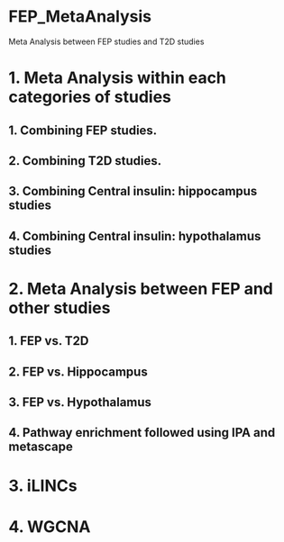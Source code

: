 # FEP_MetaAnalysis
Meta Analysis between FEP studies and T2D studies

# 1. Meta Analysis within each categories of studies 

## 1. Combining FEP studies. 
## 2. Combining T2D studies. 
## 3. Combining Central insulin: hippocampus studies
## 4. Combining Central insulin: hypothalamus studies

# 2. Meta Analysis between FEP and other studies 

## 1. FEP vs. T2D
## 2. FEP vs. Hippocampus
## 3. FEP vs. Hypothalamus 
## 4. Pathway enrichment followed using IPA and metascape

# 3. iLINCs 

# 4. WGCNA
